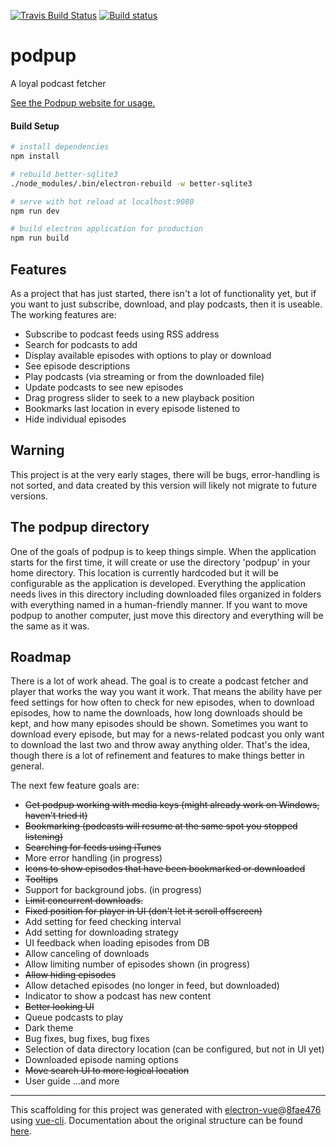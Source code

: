[![Travis Build Status](https://travis-ci.org/erikssource/podpup.svg?branch=master)](https://travis-ci.org/erikssource/podpup) [![Build status](https://ci.appveyor.com/api/projects/status/rdeyj0awt2np3btq?svg=true)](https://ci.appveyor.com/project/erikssource/podpup)

# podpup

A loyal podcast fetcher

[See the Podpup website for usage.](https://erikssource.github.io/podpup)

#### Build Setup

``` bash
# install dependencies
npm install

# rebuild better-sqlite3
./node_modules/.bin/electron-rebuild -w better-sqlite3

# serve with hot reload at localhost:9080
npm run dev

# build electron application for production
npm run build


```
## Features
As a project that has just started, there isn't a lot of functionality yet, but if you want to just subscribe, download, and play podcasts, then it is useable. The working features are:

* Subscribe to podcast feeds using RSS address
* Search for podcasts to add
* Display available episodes with options to play or download
* See episode descriptions
* Play podcasts (via streaming or from the downloaded file)
* Update podcasts to see new episodes
* Drag progress slider to seek to a new playback position
* Bookmarks last location in every episode listened to
* Hide individual episodes

## Warning
This project is at the very early stages, there will be bugs, error-handling is not sorted, and data created by this version will likely not migrate to future versions.

## The podpup directory
One of the goals of podpup is to keep things simple. When the application starts for the first time, it will create or use the directory 'podpup' in your home directory. This location is currently hardcoded but it will be configurable as the application is developed. Everything the application needs lives in this directory including downloaded files organized in folders with everything named in a human-friendly manner. If you want to move podpup to another computer, just move this directory and everything will be the same as it was.

## Roadmap
There is a lot of work ahead. The goal is to create a podcast fetcher and player that works the way you want it work. That means the ability have per feed settings for how often to check for new episodes, when to download episodes, how to name the downloads, how long downloads should be kept, and how many episodes should be shown. Sometimes you want to download every episode, but may for a news-related podcast you only want to download the last two and throw away anything older. That's the idea, though there is a lot of refinement and features to make things better in general.

The next few feature goals are:
* ~~Get podpup working with media keys (might already work on Windows, haven't tried it)~~
* ~~Bookmarking (podcasts will resume at the same spot you stopped listening)~~
* ~~Searching for feeds using iTunes~~
* More error handling (in progress)
* ~~Icons to show episodes that have been bookmarked or downloaded~~
* ~~Tooltips~~
* Support for background jobs. (in progress)
* ~~Limit concurrent downloads.~~
* ~~Fixed position for player in UI (don't let it scroll offscreen)~~
* Add setting for feed checking interval
* Add setting for downloading strategy
* UI feedback when loading episodes from DB
* Allow canceling of downloads
* Allow limiting number of episodes shown (in progress)
* ~~Allow hiding episodes~~
* Allow detached episodes (no longer in feed, but downloaded)
* Indicator to show a podcast has new content
* ~~Better looking UI~~
* Queue podcasts to play
* Dark theme
* Bug fixes, bug fixes, bug fixes
* Selection of data directory location (can be configured, but not in UI yet)
* Downloaded episode naming options
* ~~Move search UI to more logical location~~
* User guide
...and more

---

This scaffolding for this project was generated with [electron-vue](https://github.com/SimulatedGREG/electron-vue)@[8fae476](https://github.com/SimulatedGREG/electron-vue/tree/8fae4763e9d225d3691b627e83b9e09b56f6c935) using [vue-cli](https://github.com/vuejs/vue-cli). Documentation about the original structure can be found [here](https://simulatedgreg.gitbooks.io/electron-vue/content/index.html).
